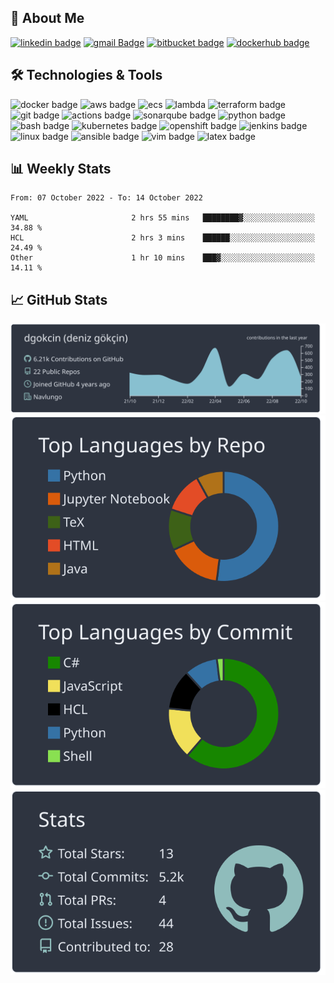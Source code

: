 ## 👤 About Me
[![linkedin badge](https://img.shields.io/badge/denizgokcin-00000f?style=flat&logo=linkedin)](https://www.linkedin.com/in/denizgokcin-478911117/)
[![gmail Badge](https://img.shields.io/badge/Gmail-00000f?style=flat&logo=Gmail&logoColor=white&link=mailto:dgokcin@gmail.com)](mailto:dgokcin@gmail.com)
[![bitbucket badge](https://img.shields.io/badge/dgokcin-00000f?style=flat&logo=bitbucket)](https://bitbucket.org/dgokcin/)
[![dockerhub badge](https://img.shields.io/badge/denizgokcin-00000f?style=flat&logo=docker)](https://hub.docker.com/u/denizgokcin)

## 🛠️ Technologies & Tools
![docker badge](https://img.shields.io/badge/Docker-00000f?style=flat&logo=docker)
![aws badge](https://img.shields.io/badge/AWS-00000f?style=flat&logo=amazon-aws)
![ecs](https://img.shields.io/badge/Amazon_ECS-00000f?style=flat&logo=amazon-ecs)
![lambda](https://img.shields.io/badge/AWS_Lambda-00000f?style=flat&logo=aws-lambda)
![terraform badge](https://img.shields.io/badge/Terraform-00000f?style=flat&logo=terraform)
![git badge](http://img.shields.io/badge/-Git-00000f?style=flat&logo=git&logoColor=FFFFFF)
![actions badge](https://img.shields.io/badge/GitHub_Actions-00000f?style=flat&logo=github-actions)
![sonarqube badge](https://img.shields.io/badge/SonarQube-00000f?style=flat&logo=sonarqube)
![python badge](https://img.shields.io/badge/Python-00000f?style=flat&logo=python)
![bash badge](https://img.shields.io/badge/bash-00000f?style=flat&logo=gnu-bash)
![kubernetes badge](https://img.shields.io/badge/Kubernetes-00000f?style=flat&logo=kubernetes)
![openshift badge](https://img.shields.io/badge/OpenShift-00000f?style=flat&logo=red-hat-open-shift)
![jenkins badge](https://img.shields.io/badge/Jenkins-00000f?style=flat&logo=jenkins)
![linux badge](https://img.shields.io/badge/linux-00000f?style=flat&logo=linux)
![ansible badge](https://img.shields.io/badge/Ansible-00000f?style=flat&logo=ansible)
![vim badge](https://img.shields.io/badge/vim-00000f?style=flat&logo=vim)
![latex badge](https://img.shields.io/badge/LaTeX-00000f?style=flat&logo=latex)


## 📊 Weekly Stats
<!--START_SECTION:waka-->

```text
From: 07 October 2022 - To: 14 October 2022

YAML                       2 hrs 55 mins   ████████▓░░░░░░░░░░░░░░░░   34.88 %
HCL                        2 hrs 3 mins    ██████░░░░░░░░░░░░░░░░░░░   24.49 %
Other                      1 hr 10 mins    ███▓░░░░░░░░░░░░░░░░░░░░░   14.11 %
```

<!--END_SECTION:waka-->

## 📈 GitHub Stats
[![](./profile-summary-card-output/nord_dark/0-profile-details.svg)](https://github.com/dgokcin/dgokcin/tree/master/profile-summary-card-output)
[![](./profile-summary-card-output/nord_dark/1-repos-per-language.svg)](https://github.com/dgokcin/dgokcin/tree/master/profile-summary-card-output)
[![](./profile-summary-card-output/nord_dark/2-most-commit-language.svg)](https://github.com/dgokcin/dgokcin/tree/master/profile-summary-card-output)
[![](./profile-summary-card-output/nord_dark/3-stats.svg)](https://github.com/dgokcin/dgokcin/tree/master/profile-summary-card-output)
